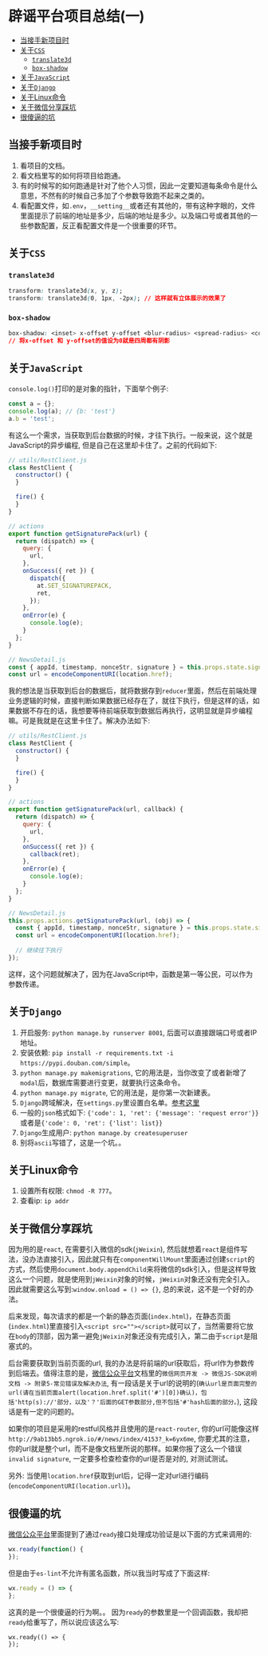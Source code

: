 # 辟谣平台项目总结(一)

<!-- vim-markdown-toc GFM -->
* [当接手新项目时](#当接手新项目时)
* [关于`CSS`](#关于css)
  * [`translate3d`](#translate3d)
  * [`box-shadow`](#box-shadow)
* [关于`JavaScript`](#关于javascript)
* [关于`Django`](#关于django)
* [关于Linux命令](#关于linux命令)
* [关于微信分享踩坑](#关于微信分享踩坑)
* [很傻逼的坑](#很傻逼的坑)

<!-- vim-markdown-toc -->

## 当接手新项目时

1. 看项目的文档。
2. 看文档里写的如何将项目给跑通。
3. 有的时候写的如何跑通是针对了他个人习惯，因此一定要知道每条命令是什么意思，不然有的时候自己多加了个参数导致跑不起来之类的。
4. 看配置文件，如`.env`，`__setting__`或者还有其他的，带有这种字眼的，文件里面提示了前端的地址是多少，后端的地址是多少。以及端口号或者其他的一些参数配置，反正看配置文件是一个很重要的环节。

## 关于`CSS`

### `translate3d`

```css
transform: translate3d(x, y, z);
transform: translate3d(0, 1px, -2px); // 这样就有立体展示的效果了
```

### `box-shadow`

```css
box-shadow: <inset> x-offset y-offset <blur-radius> <spread-radius> <color>; // <>表示可选的, 模糊半径，伸展半径
// 将x-offset 和 y-offset的值设为0就是四周都有阴影
```

## 关于`JavaScript`

`console.log()`打印的是对象的指针，下面举个例子:

```js
const a = {};
console.log(a); // {b: 'test'}
a.b = 'test';
```

有这么一个需求，当获取到后台数据的时候，才往下执行。一般来说，这个就是JavaScript的异步编程, 但是自己在这里却卡住了。之前的代码如下: 

```js
// utils/RestClient.js
class RestClient {
  constructor() {
  }

  fire() {
  }
}

// actions
export function getSignaturePack(url) {
  return (dispatch) => {
    query: {
      url, 
    },
    onSuccess({ ret }) {
      dispatch({
        at.SET_SIGNATUREPACK,
        ret,
      });
    },
    onError(e) {
      console.log(e);
    }
  };
}

// NewsDetail.js
const { appId, timestamp, nonceStr, signature } = this.props.state.signPackage;
const url = encodeComponentURI(location.href);
```

我的想法是当获取到后台的数据后，就将数据存到`reducer`里面，然后在前端处理业务逻辑的时候，直接判断如果数据已经存在了，就往下执行，但是这样的话，如果数据不存在的话，我想要等待前端获取到数据后再执行，这明显就是异步编程嘛。可是我就是在这里卡住了。解决办法如下:

```js
// utils/RestClient.js
class RestClient {
  constructor() {
  }

  fire() {
  }
}

// actions
export function getSignaturePack(url, callback) {
  return (dispatch) => {
    query: {
      url, 
    },
    onSuccess({ ret }) {
      callback(ret);
    },
    onError(e) {
      console.log(e);
    }
  };
}

// NewsDetail.js
this.props.actions.getSignaturePack(url, (obj) => {
  const { appId, timestamp, nonceStr, signature } = this.props.state.signPackage;
  const url = encodeComponentURI(location.href);
  
  // 继续往下执行
});
```

这样，这个问题就解决了，因为在JavaScript中，函数是第一等公民，可以作为参数传递。

## 关于`Django`

1. 开启服务: `python manage.by runserver 8001`, 后面可以直接跟端口号或者IP地址。
2. 安装依赖: `pip install -r requirements.txt -i https://pypi.douban.com/simple`。
3. `python manage.py makemigrations`, 它的用法是，当你改变了或者新增了`modal`后，数据库需要进行变更，就要执行这条命令。
4. `python manage.py migrate`, 它的用法是，是你第一次新建表。
5. `Django`跨域解决，在`settings.py`里设置白名单。[参考这里](http://www.th7.cn/Program/Python/201606/872434.shtml)
6. 一般的`json`格式如下: `{'code': 1, 'ret': {'message': 'request error'}}`或者是`{'code': 0, 'ret': {'list': list}}`
7. `Django`生成用户: `python manage.by createsuperuser`
8. 别将`ascii`写错了，这是一个坑。。 

## 关于Linux命令

1. 设置所有权限: `chmod -R 777`。
2. 查看ip: `ip addr`

## 关于微信分享踩坑

因为用的是`react`, 在需要引入微信的sdk(`jWeixin`), 然后就想着`react`是组件写法，没办法直接引入，因此就只有在`componentWillMount`里面通过创建`script`的方式，然后使用`document.body.appendChild`来将微信的sdk引入，但是这样导致这么一个问题，就是使用到`jWeixin`对象的时候，`jWeixin`对象还没有完全引入。因此就需要这么写到:`window.onload = () => {}`, 总的来说，这不是一个好的办法。

后来发现，每次请求的都是一个新的静态页面(`index.html`)，在静态页面(`index.html`)里直接引入`<script src=""></script>`就可以了，当然需要将它放在`body`的顶部，因为第一避免`jWeixin`对象还没有完成引入，第二由于`script`是阻塞式的。

后台需要获取到当前页面的url, 我的办法是将前端的url获取后，将url作为参数传到后端去。值得注意的是，[微信公众平台](https://mp.weixin.qq.com/wiki)文档里的`微信网页开发 -> 微信JS-SDK说明文档 -> 附录5-常见错误及解决办法`, 有一段话是关于url的说明的(`确认url是页面完整的url(请在当前页面alert(location.href.split('#')[0])确认)，包括'http(s)://'部分，以及'？'后面的GET参数部分,但不包括'#'hash后面的部分。`), 这段话是有一定的问题的。

如果你的项目是采用的restful风格并且使用的是`react-router`, 你的url可能像这样`http://9ab13bb5.ngrok.io/#/news/index/4153?_k=6yx6me`, 你要尤其的注意，你的url就是整个url，而不是像文档里所说的那样。如果你报了这么一个错误`invalid signature`, 一定要多检查检查你的url是否是对的, 对测试测试。

另外: 当使用`location.href`获取到url后，记得一定对url进行编码(`encodeComponentURI(location.url)`)。

## 很傻逼的坑

[微信公众平台](https://mp.weixin.com/wiki)里面提到了通过`ready`接口处理成功验证是以下面的方式来调用的:

```js
wx.ready(function() {
});
```

但是由于`es-lint`不允许有匿名函数，所以我当时写成了下面这样:

```js
wx.ready = () => {
};
```

这真的是一个很傻逼的行为啊。。 因为`ready`的参数里是一个回调函数，我却把`ready`给重写了，所以说应该这么写:

```
wx.ready(() => {
});
```
